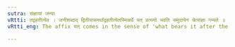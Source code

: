 ```yaml
---
sutra: संज्ञायां जन्याः
vRtti: तद्वहतीत्येव । जनीशब्दाद् द्वितीयासमर्थाद्वहतीत्येतस्मिन्नर्थे यत् प्रत्ययो भवति समुदायेन चेत्संज्ञा गम्यते ॥
vRtti_eng: The affix यत् comes in the sense of 'what bears it after the word '_jani_,' being in the 2nd case in construction, the whole word being a Name.

---
```

